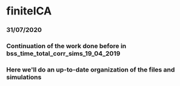 # finiteICA

### 31/07/2020

### Continuation of the work done before in bss_time_total_corr_sims_19_04_2019
### Here we'll do an up-to-date organization of the files and simulations